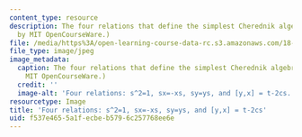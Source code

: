 ```yaml
---
content_type: resource
description: The four relations that define the simplest Cherednik algebra. (Image
  by MIT OpenCourseWare.)
file: /media/https%3A/open-learning-course-data-rc.s3.amazonaws.com/18-735-double-affine-hecke-algebras-in-representation-theory-combinatorics-geometry-and-mathematical-physics-fall-2009/f537e4655a1fecbeb5796c257768ee6e_18-735f09.jpg
file_type: image/jpeg
image_metadata:
  caption: The four relations that define the simplest Cherednik algebra. (Image by
    MIT OpenCourseWare.)
  credit: ''
  image-alt: 'Four relations: s^2=1, sx=-xs, sy=ys, and [y,x] = t-2cs.'
resourcetype: Image
title: 'Four relations: s^2=1, sx=-xs, sy=ys, and [y,x] = t-2cs'
uid: f537e465-5a1f-ecbe-b579-6c257768ee6e
---
```

